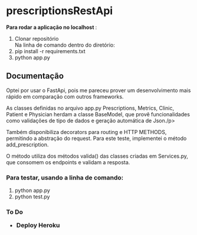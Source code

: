 # prescriptionsRestApi

<b>Para rodar a aplicação no localhost </b>: <br>
<ol>
   <li> Clonar repositório </li>
   <span> Na linha de comando dentro do diretório: </span><br>
   <li>  pip install -r requirements.txt </li>
   <li>  python app.py </li>
   </ol>
  
  
<h2> Documentação </h2>
<p> Optei por usar o FastApi, pois  me pareceu prover um desenvolvimento mais rápido em comparação com outros frameworks.</p>

<p> As classes definidas no arquivo app.py Prescriptions, Metrics, Clinic, Patient e Physician herdam a classe BaseModel, que provê funcionalidades como validações de tipo de dados e geração automática de Json./p>
<p> Também disponibiliza decorators para routing e HTTP METHODS, permitindo a abstração do request. Para este teste, implementei o método add_prescription. </p>
<p> O método utiliza dos métodos valida() das classes criadas em Services.py, que consomem os endpoints e validam a resposta. </p>

<h3>
   Para testar, usando a linha de comando:</h3>
   <ol>
      <li> python app.py </li>
      <li> python test.py </li>
   </ol>
   
   


<h3> To Do </hr>
<ul>
   <li> Deploy Heroku </li>
  </ul>



  
  
 
 
